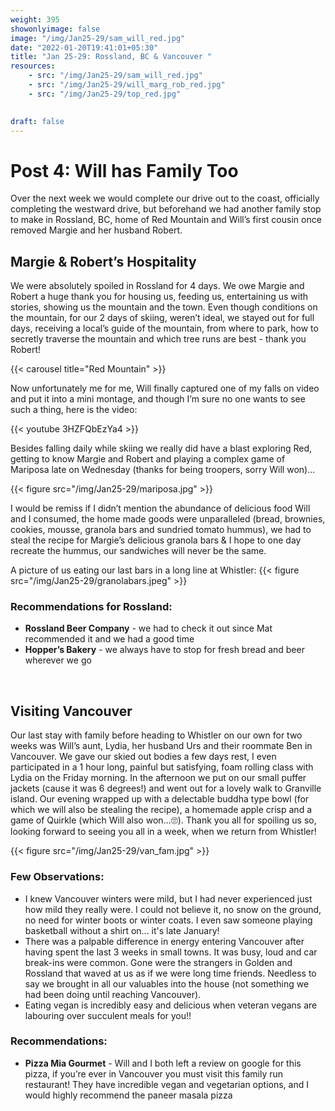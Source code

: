 ```yaml
---
weight: 395
showonlyimage: false
image: "/img/Jan25-29/sam_will_red.jpg"
date: "2022-01-20T19:41:01+05:30"
title: "Jan 25-29: Rossland, BC & Vancouver "
resources:
    - src: "/img/Jan25-29/sam_will_red.jpg"
    - src: "/img/Jan25-29/will_marg_rob_red.jpg"
    - src: "/img/Jan25-29/top_red.jpg"
    

draft: false
---
```


# Post 4: Will has Family Too

Over the next week we would complete our drive out to the coast, officially completing the westward drive, but beforehand we had another family stop to make in Rossland, BC, home of Red Mountain and Will’s first cousin once removed Margie and her husband Robert. 

## Margie & Robert’s Hospitality 

We were absolutely spoiled in Rossland for 4 days. We owe Margie and Robert a huge thank you for housing us, feeding us, entertaining us with stories, showing us the mountain and the town. Even though conditions on the mountain, for our 2 days of skiing, weren’t ideal, we stayed out for full days, receiving a local’s guide of the mountain, from where to park, how to secretly traverse the mountain and which tree runs are best - thank you Robert! 


{{< carousel title="Red Mountain" >}}
&nbsp;

Now unfortunately me for me, Will finally captured one of my falls on video and put it into a mini montage, and though I’m sure no one wants to see such a thing, here is the video: 

{{< youtube 3HZFQbEzYa4 >}}
&nbsp;

Besides falling daily while skiing we really did have a blast exploring Red, getting to know Margie and Robert and playing a complex game of Mariposa late on Wednesday (thanks for being troopers, sorry Will won)... 

{{< figure src="/img/Jan25-29/mariposa.jpg" >}} 
&nbsp;

I would be remiss if I didn’t mention the abundance of delicious food Will and I consumed, the home made goods were unparalleled (bread, brownies, cookies, mousse, granola bars and sundried tomato hummus), we had to steal the recipe for Margie’s delicious granola bars & I hope to one day recreate the hummus, our sandwiches will never be the same. 

A picture of us eating our last bars in a long line at Whistler: 
{{< figure src="/img/Jan25-29/granolabars.jpeg" >}} 
&nbsp;

### Recommendations for Rossland: 

* **Rossland Beer Company** - we had to check it out since Mat recommended it and we had a good time
* **Hopper’s Bakery** - we always have to stop for fresh bread and beer wherever we go

&nbsp;

## Visiting Vancouver

Our last stay with family before heading to Whistler on our own for two weeks was Will’s aunt, Lydia, her husband Urs and their roommate Ben in Vancouver. We gave our skied out bodies a few days rest, I even participated in a 1 hour long, painful but satisfying, foam rolling class with Lydia on the Friday morning. In the afternoon we put on our small puffer jackets (cause it was 6 degrees!) and went out for a lovely walk to Granville island. Our evening wrapped up with a delectable buddha type bowl (for which we will also be stealing the recipe), a homemade apple crisp and a game of Quirkle (which Will also won...🙄). Thank you all for spoiling us so, looking forward to seeing you all in a week, when we return from Whistler! 

{{< figure src="/img/Jan25-29/van_fam.jpg" >}} 
&nbsp;

### Few Observations: 
* I knew Vancouver winters were mild, but I had never experienced just how mild they really were. I could not believe it, no snow on the ground, no need for winter boots or winter coats. I even saw someone playing basketball without a shirt on... it's late January!
* There was a palpable difference in energy entering Vancouver after having spent the last 3 weeks in small towns. It was busy, loud and car break-ins were common. Gone were the strangers in Golden and Rossland that waved at us as if we were long time friends. Needless to say we brought in all our valuables into the house (not something we had been doing until reaching Vancouver). 
* Eating vegan is incredibly easy and delicious when veteran vegans are labouring over succulent meals for you!!

### Recommendations: 
* **Pizza Mia Gourmet** - Will and I both left a review on google for this pizza, if you’re ever in Vancouver you must visit this family run restaurant! They have incredible vegan and vegetarian options, and I would highly recommend the paneer masala pizza
